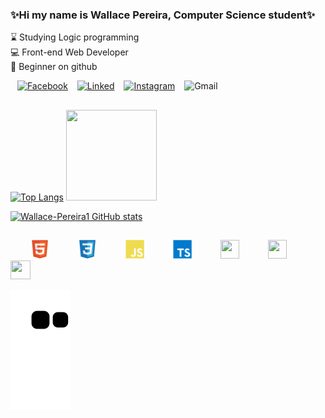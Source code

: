 ### ✨Hi my name is Wallace Pereira, Computer Science student✨

⌛ Studying Logic programming <br />
💻 Front-end Web Developer <br />
🌱 Beginner on github

&ensp;
[![Facebook](https://img.shields.io/badge/Facebook-1877F2?style=for-the-badge&logo=facebook&logoColor=white)](https://www.facebook.com/warasep) &ensp;
[![Linked](https://img.shields.io/badge/LinkedIn-0077B5?style=for-the-badge&logo=linkedin&logoColor=white)](https://www.linkedin.com/in/wallacepereira-in) &ensp;
[![Instagram](https://img.shields.io/badge/Instagram-E4405F?style=for-the-badge&logo=instagram&logoColor=white)](https://www.instagram.com/w.arase/) &ensp;
![Gmail](https://img.shields.io/badge/Gmail-D14836?style=for-the-badge&logo=gmail&logoColor=white)

##

[![Top Langs](https://github-readme-stats.vercel.app/api/top-langs/?username=Wallace-Pereira1&layout=compact&theme=radical)](https://github.com/Wallace-Pereira1/github-readme-stats) <img src="https://media.giphy.com/media/WFZvB7VIXBgiz3oDXE/giphy.gif" width="145" height="145">

[![Wallace-Pereira1 GitHub stats](https://github-readme-stats.vercel.app/api?username=Wallace-Pereira1&layout=compact&theme=radical)](https://github.com/Wallace-Pereira1/github-readme-stats)

##
&ensp;&ensp;&ensp;&ensp;
<img src="https://raw.githubusercontent.com/devicons/devicon/master/icons/html5/html5-original.svg" width="30" height="30">&ensp;&ensp;&ensp;&ensp;&ensp;&ensp;
<img src="https://raw.githubusercontent.com/devicons/devicon/master/icons/css3/css3-original.svg" width="30" height="30">&ensp;&ensp;&ensp;&ensp;&ensp;&ensp;
<img src="https://raw.githubusercontent.com/devicons/devicon/master/icons/javascript/javascript-plain.svg" width="30" height="30">&ensp;&ensp;&ensp;&ensp;&ensp;&ensp;
<img src="https://raw.githubusercontent.com/devicons/devicon/master/icons/typescript/typescript-plain.svg" width="30" height="30">&ensp;&ensp;&ensp;&ensp;&ensp;&ensp;
<img src="https://files.catbox.moe/ydqd29.png" width="30" height="30">&ensp;&ensp;&ensp;&ensp;&ensp;&ensp;
<img src="https://files.catbox.moe/ooz57b.png" width="30" height="30">&ensp;&ensp;&ensp;&ensp;&ensp;&ensp;
<img src="https://upload.wikimedia.org/wikipedia/commons/thumb/b/b2/Bootstrap_logo.svg/2560px-Bootstrap_logo.svg.png" width="32" height="30">

![Snake animation](https://github.com/Wallace-Pereira1/Wallace-Pereira1/blob/output/github-contribution-grid-snake.svg)
